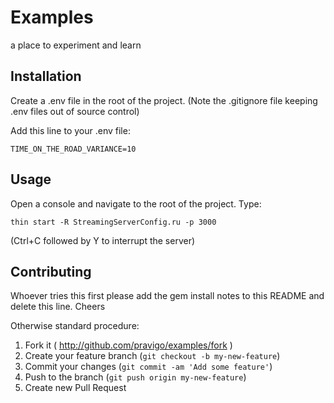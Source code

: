 # Examples

a place to experiment and learn

## Installation

Create a .env file in the root of the project.  (Note the .gitignore file keeping .env files out of source control)

Add this line to your .env file:

```
TIME_ON_THE_ROAD_VARIANCE=10
```

## Usage

Open a console and navigate to the root of the project.  Type:

```
thin start -R StreamingServerConfig.ru -p 3000
```

(Ctrl+C followed by Y to interrupt the server)

## Contributing

Whoever tries this first please add the gem install notes to this README and delete this line. Cheers

Otherwise standard procedure:

1. Fork it ( http://github.com/pravigo/examples/fork )
2. Create your feature branch (`git checkout -b my-new-feature`)
3. Commit your changes (`git commit -am 'Add some feature'`)
4. Push to the branch (`git push origin my-new-feature`)
5. Create new Pull Request
